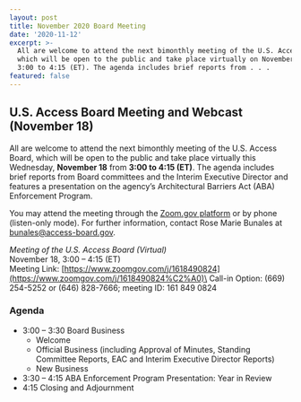 ```yaml
---
layout: post
title: November 2020 Board Meeting
date: '2020-11-12'
excerpt: >-
  All are welcome to attend the next bimonthly meeting of the U.S. Access Board,
  which will be open to the public and take place virtually on November 18 from
  3:00 to 4:15 (ET). The agenda includes brief reports from . . .
featured: false
---
```

## U.S. Access Board Meeting and Webcast (November 18)

All are welcome to attend the next bimonthly meeting of the U.S. Access Board, which will be open to the public and take place virtually this Wednesday, **November 18** from **3:00 to 4:15 (ET)**. The agenda includes brief reports from Board committees and the Interim Executive Director and features a presentation on the agency’s Architectural Barriers Act (ABA) Enforcement Program.

You may attend the meeting through the [Zoom.gov platform](https://www.zoomgov.com/j/1618490824#success) or by phone (listen-only mode). For further information, contact Rose Marie Bunales at [bunales@access-board.gov](mailto:bunales@access-board.gov).

*Meeting of the U.S. Access Board (Virtual)* \
November 18, 3:00 – 4:15 (ET)\
Meeting Link: [https://www.zoomgov.com/j/1618490824](https://www.zoomgov.com/j/1618490824%C2%A0)\
Call-in Option: (669) 254-5252 or (646) 828-7666; meeting ID: 161 849 0824

### Agenda

* 3:00 – 3:30 Board Business
  * Welcome
  * Official Business (including Approval of Minutes, Standing Committee Reports, EAC and Interim Executive Director Reports)
  * New Business
* 3:30 – 4:15 ABA Enforcement Program Presentation: Year in Review
* 4:15 Closing and Adjournment
